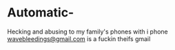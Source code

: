 # Automatic-
Hecking and abusing to  my family's phones with i phone wavebleedings@gmail.com is a fuckin theifs gmail
